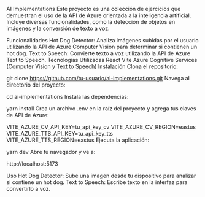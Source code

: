 AI Implementations
Este proyecto es una colección de ejercicios que demuestran el uso de la API de Azure orientada a la inteligencia artificial. Incluye diversas funcionalidades, como la detección de objetos en imágenes y la conversión de texto a voz.

Funcionalidades
Hot Dog Detector: Analiza imágenes subidas por el usuario utilizando la API de Azure Computer Vision para determinar si contienen un hot dog.
Text to Speech: Convierte texto a voz utilizando la API de Azure Text to Speech.
Tecnologías Utilizadas
React
Vite
Azure Cognitive Services (Computer Vision y Text to Speech)
Instalación
Clona el repositorio:

git clone https://github.com/tu-usuario/ai-implementations.git
Navega al directorio del proyecto:


cd ai-implementations
Instala las dependencias:



yarn install
Crea un archivo .env en la raíz del proyecto y agrega tus claves de API de Azure:



VITE_AZURE_CV_API_KEY=tu_api_key_cv
VITE_AZURE_CV_REGION=eastus
VITE_AZURE_TTS_API_KEY=tu_api_key_tts
VITE_AZURE_TTS_REGION=eastus
Ejecuta la aplicación:


yarn dev
Abre tu navegador y ve a:


http://localhost:5173

Uso
Hot Dog Detector: Sube una imagen desde tu dispositivo para analizar si contiene un hot dog.
Text to Speech: Escribe texto en la interfaz para convertirlo a voz.
